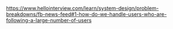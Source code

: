 https://www.hellointerview.com/learn/system-design/problem-breakdowns/fb-news-feed#1-how-do-we-handle-users-who-are-following-a-large-number-of-users
